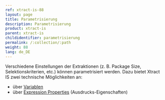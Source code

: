```yaml
---
ref: xtract-is-88
layout: page
title: Parametrisierung
description: Parametrisierung
product: xtract-is
parent: xtract-is
childidentifier: parametrisierung
permalink: /:collection/:path
weight: 88
lang: de_DE
---
```


Verschiedene Einstellungen der Extraktionen (z. B. Package Size, Selektionskriterien, etc.) können parametrisiert werden.
Dazu bietet Xtract IS zwei technische Möglichkeiten an:
- über [Variablen](./parametrisierung-variablen)
- über [Expression Properties](./parametrisierung-properties) (Ausdrucks-Eigenschaften)
